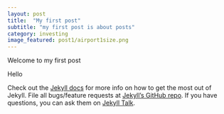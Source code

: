 ```yaml
---
layout: post
title:  "My first post"
subtitle: "my first post is about posts"
category: investing
image_featured: post1/airport1size.png
---
```


Welcome to my first post

Hello 

Check out the [Jekyll docs][jekyll-docs] for more info on how to get the most out of Jekyll. File all bugs/feature requests at [Jekyll’s GitHub repo][jekyll-gh]. If you have questions, you can ask them on [Jekyll Talk][jekyll-talk].

[jekyll-docs]: https://jekyllrb.com/docs/home
[jekyll-gh]:   https://github.com/jekyll/jekyll
[jekyll-talk]: https://talk.jekyllrb.com/